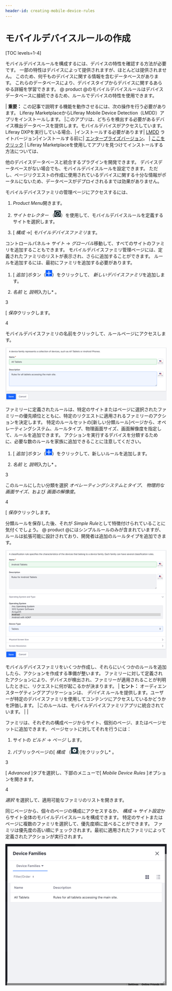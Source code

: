```yaml
---
header-id: creating-mobile-device-rules
---
```


# モバイルデバイスルールの作成

[TOC levels=1-4]

モバイルデバイスルールを構成するには、デバイスの特性を確認する方法が必要です。 一部の特性はデバイスによって提供されますが、ほとんどは提供されません。 このため、何千ものデバイスに関する情報を含むデータベースがあります。 これらのデータベースにより、デバイスタイプからデバイスに関するあらゆる詳細を学習できます。 @ product @のモバイルデバイスルールはデバイスデータベースに接続できるため、ルールでデバイスの特性を使用できます。

| **重要：** この記事で説明する機能を動作させるには、次の操作を行う必要があります。 Liferay MarketplaceからLiferay Mobile Device Detection（LMDD）アプリをインストールします。 |このアプリは、どちらを検出する必要があるデバイス検出データベースを提供します。モバイルデバイスがアクセスしています。 Liferay DXPを実行している場合、|インストールする必要があります| [LMDD](https://web.liferay.com/marketplace/-/mp/application/92831494) ライトバージョン|インストールする前に| [エンタープライズバージョン](https://web.liferay.com/marketplace/-/mp/application/35419014)。 | [ここをクリック](/docs/7-1/user/-/knowledge_base/u/using-the-liferay-marketplace) | Liferay Marketplaceを使用してアプリを見つけてインストールする方法については、

他のデバイスデータベースと統合するプラグインを開発できます。 デバイスデータベースがない場合でも、モバイルデバイスルールを設定できます。 ただし、ページリクエストの作成に使用されているデバイスに関する十分な情報がポータルにないため、データベースがデプロイされるまでは効果がありません。


<!-- Uncomment when the referenced article is published. Jim
To learn how to tap into @product@'s Device API, see the 
Using the Device Recognition API(/docs/7-1/tutorials/-/knowledge_base/t/using-the-device-recognition-api)
tutorial.
-->

モバイルデバイスファミリの管理ページにアクセスするには、

1.  *Product Menu*開きます。

2.  *サイトセレクター* （![Site Selector](../../../../../../images/icon-compass.png)）を使用して、モバイルデバイスルールを定義するサイトを選択します。

3.  [ *構成* →[ *モバイルデバイスファミリ*ます。

コントロールパネル→ *サイト* → *グローバル*移動して、すべてのサイトのファミリを追加することもできます。 モバイルデバイスファミリ管理ページには、定義されたファミリのリストが表示され、さらに追加することができます。 ルールを追加するには、最初にファミリを追加する必要があります。

1.  [ *追加* ]ボタン（![Add Family](../../../../../../images/icon-add.png)）をクリックして、 *新しいデバイスファミリ*を追加します。

2.  *名前* と *説明*入力し* 。</p></li>

3

[ *保存*クリックします。

4

モバイルデバイスファミリの名前をクリックして、ルールページにアクセスします。</ol>

![図1：ルールを作成できるようにモバイルデバイスファミリを作成します。](../../../../../../images/mobile-device-families.png)

ファミリーに定義されたルールは、特定のサイトまたはページに選択されたファミリーの優先順位とともに、特定のリクエストに適用されるファミリーのアクションを決定します。 特定のルールセットの[新しい分類ルール]ページから、オペレーティングシステム、ルールタイプ、物理画面サイズ、画面解像度を指定して、ルールを追加できます。 アクションを実行するデバイスを分類するために、必要な数のルールを家族に追加できることに注意してください。

1.  [ *追加* ]ボタン（![Add Classification Rule](../../../../../../images/icon-add.png)）をクリックして、新しいルールを追加します。

2.  *名前* と *説明*入力し* 。</p></li>

3

このルールにしたい分類を選択 *オペレーティングシステムとタイプ*、 *物理的な画面サイズ*、および *画面の解像度*。

4

[ *保存*クリックします。</ol>

分類ルールを保存した後、それが *Simple Rule*として特徴付けられていることに気付くでしょう。 @ product @にはシンプルルールのみが含まれていますが、ルールは拡張可能に設計されており、開発者は追加のルールタイプを追加できます。

![図2：ルールのオペレーティングシステムとデバイスタイプを選択します。](../../../../../../images/mobile-device-editing-rule.png)

モバイルデバイスファミリをいくつか作成し、それらにいくつかのルールを追加したら、アクションを作成する準備が整います。 ファミリーに対して定義されたアクションにより、デバイスが検出され、ファミリーが適用されることが判明したときに、リクエストに何が起こるかが決まります。
| **ヒント：** オーディエンスターゲティングアプリケーションは、 *デバイス* ルールを提供します。ユーザーが特定のデバイスファミリを使用してコンテンツにアクセスしているかどうかを評価します。 |このルールは、モバイルデバイスファミリアプリに統合されています。 | | <!-- Add link once available (LRDOCS-4644)
| Visit the
| [Liferay Audience Targeting Rules](discover/portal/-/knowledge_base/7-1/liferay-audience-targeting-rules#device)
| section for more details.
| -->

ファミリは、それぞれの構成ページからサイト、個別のページ、またはページセットに追加できます。 ページセットに対してそれを行うには：

1.  サイトの *ビルド* → *ページ* します。

2.  パブリックページの[ *構成* （![Configure](../../../../../../images/icon-page-gear.png)）]をクリックし* 。</p></li>

3

[ *Advanced* ]タブを選択し、下部のメニューで[ *Mobile Device Rules* ]オプションを開きます。

4

*選択* を選択して、適用可能なファミリのリストを開きます。</ol>

同じページから、個々のページの構成にアクセスするか、 *構成* → *サイト設定*からサイト全体のモバイルデバイスルールを構成できます。 特定のサイトまたはページに複数のファミリを選択して、優先度順に並べることができます。 ファミリは優先度の高い順にチェックされます。最初に適用されたファミリによって定義されたアクションが実行されます。

![図3：サイトまたはページに申し込むモバイルデバイスファミリを選択できます。](../../../../../../images/mobile-device-selection.png)
